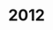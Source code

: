 ---
layout: robot
title: 2012
robot: (Replace Me)
game: Rebound Rumble
thumbnail: /assets/images/2012/2012Robot.JPG
---